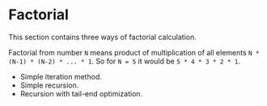 # Factorial #

This section contains three ways of factorial calculation.

Factorial from number `N` means product of multiplication of all elements `N * (N-1) * (N-2) * ... * 1`.
So for `N = 5` it would be `5 * 4 * 3 * 2 * 1`.

- Simple iteration method.
- Simple recursion.
- Recursion with tail-end optimization.

